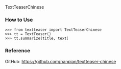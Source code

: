 TextTeaserChinese

### How to Use

    >>> from textteaser import TextTeaserChinese
    >>> tt = TextTeaser()
    >>> tt.summarize(title, text)


### Reference
GitHub: https://github.com/nanpian/textteaser-chinese
